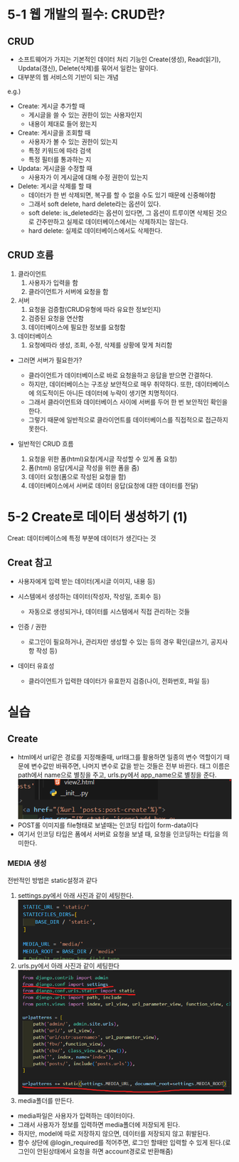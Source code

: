 # 5-1 웹 개발의 필수: CRUD란?
## CRUD
* 소프트웨어가 가지는 기본적인 데이터 처리 기능인 Create(생성), Read(읽기), Updata(갱신), Delete(삭제)를 묶어서 일컫는 말이다.
* 대부분의 웹 서비스의 기반이 되는 개념

e.g.)
* Create: 게시글 추가할 때
  * 게시글을 쓸 수 있는 권한이 있는 사용자인지
  * 내용이 제대로 들어 왔는지
* Create: 게시글을 조회할 때
  * 사용자가 볼 수 있는 권한이 있는지
  * 특정 키워드에 따라 검색
  * 특정 필터를 통과하는 지
* Updata: 게시글을 수정할 때
  * 사용자가 이 게시글에 대해 수정 권한이 있는지
* Delete: 게시글 삭제를 할 때
  * 데이터가 한 번 삭제되면, 복구를 할 수 없을 수도 있기 때문에 신중해야함
  * 그래서 soft delete, hard delete라는 옵션이 있다.
  * soft delete: is_deleted라는 옵션이 있다면, 그 옵션이 트루이면 삭제된 것으로 간주만하고 실제로 데이터베이스에서는 삭제하지는 않는다.
  * hard delete: 실제로 데이터베이스에서도 삭제한다.

## CRUD 흐름
1. 클라이언트
   1. 사용자가 입력을 함
   2. 클라이언트가 서버에 요청을 함
2. 서버
   1. 요청을 검증함(CRUD유형에 따라 유요한 정보인지)
   2. 검증된 요청을 연산함
   3. 데이터베이스에 필요한 정보를 요청함
3. 데이터베이스
   1. 요청에따라 생성, 조회, 수정, 삭제를 상황에 맞게 처리함

* 그러면 서버가 필요한가?
  * 클라이언트가 데이터베이스로 바로 요청을하고 응답을 받으면 간결하다.
  * 하지만, 데이터베이스는 구조상 보안적으로 매우 취약하다. 또한, 데이터베이스에 의도적이든 아니든 데이터에 누락이 생기면 치명적이다.
  * 그래서 클라이언트와 데이터베이스 사이에 서버를 두어 한 번 보안적인 확인을 한다.
  * 그렇기 때문에 일반적으로 클라이언트를 데이터베이스를 직접적으로 접근하지 못한다.

* 일반적인 CRUD 흐름
  1. 요청을 위한 폼(html)요청(게시글 작성할 수 있게 폼 요청)
  2. 폼(html) 응답(게시글 작성을 위한 폼을 줌)
  3. 데이터 요청(폼으로 작성된 요청을 함)
  4. 데이터베이스에서 서버로 데이터 응답(요청에 대한 데이터를 전달)

# 5-2 Create로 데이터 생성하기 (1)
Creat: 데이터베이스에 특정 부분에 데이터가 생긴다는 것

## Creat 참고
* 사용자에게 입력 받는 데이터(게시글 이미지, 내용 등)
* 시스템에서 생성하는 데이터(작성자, 작성일, 조회수 등)
  * 자동으로 생성되거나, 데이터를 시스템에서 직접 관리하는 것들

* 인증 / 권한
  * 로그인이 필요하거나, 관리자만 생성할 수 있는 등의 경우 확인(글쓰기, 공지사항 작성 등)
* 데이터 유효성
  * 클라이언트가 입력한 데이터가 유효한지 검증(나이, 전화번호, 파일 등)

# 실습
## Create
* html에서 url같은 경로를 지정해줄때, url태그를 활용하면 일종의 변수 역할이기 때문에 변수값만 바꿔주면, 나머지 변수로 값을 받는 것들은 전부 바뀐다. 태그 이름은 path에서 name으로 별칭을 주고, urls.py에서 app_name으로 별칭을 준다.
![url tag](./img/url%20tag.png)
* POST롤 이미지를 file형태로 보낼때는 인코딩 타입이 form-data이다
* 여기서 인코딩 타입은 폼에서 서버로 요청을 보낼 때, 요청을 인코딩하는 타입을 의미한다. 

### MEDIA 생성
전반적인 방법은 static설정과 같다
1. settings.py에서 아래 사진과 같이 세팅한다.
![settings media](./img/settings%20media.png)
2. urls.py에서 아래 사진과 같이 세팅한다
![urls media](./img/urls%20media.png)
3. media폴더를 만든다.

* media파일은 사용자가 입력하는 데이터이다.
* 그래서 사용자가 정보를 입력하면 media폴더에 저장되게 된다.
* 하지만, model에 따로 저장하지 않으면, 데이터를 저장되지 않고 휘발된다.
* 함수 상단에 @login_required를 적어주면, 로그인 할때만 입력할 수 있게 된다.(로그인이 안된상태에서 요청을 하면 account경로로 반환해줌)